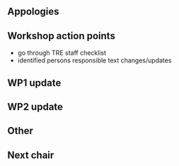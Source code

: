 ## Appologies

## Workshop action points

  * go through TRE staff checklist
  * identified persons responsible text changes/updates

## WP1 update

## WP2 update

## Other

## Next chair
